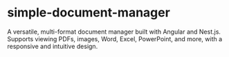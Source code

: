 # simple-document-manager
A versatile, multi-format document manager built with Angular and Nest.js. Supports viewing PDFs, images, Word, Excel, PowerPoint, and more, with a responsive and intuitive design.

